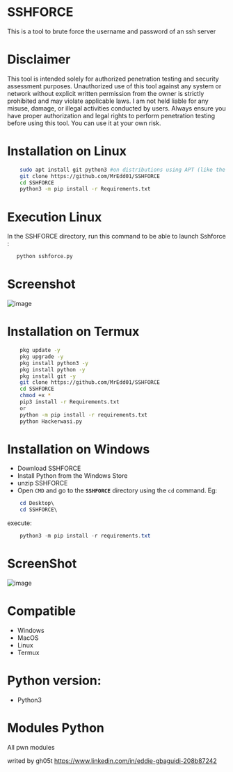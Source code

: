 # SSHFORCE
This is a tool to brute force the username and password of an ssh server

# Disclaimer
This tool is intended solely for authorized penetration testing and security assessment purposes. Unauthorized use of this tool against any system or network without explicit written permission from the owner is strictly prohibited and may violate applicable laws. I am not held liable for any misuse, damage, or illegal activities conducted by users. Always ensure you have proper authorization and legal rights to perform penetration testing before using this tool. You can use it at your own risk.

# Installation on Linux
```bash
    sudo apt install git python3 #on distributions using APT (like the Debian family)
    git clone https://github.com/MrEdd01/SSHFORCE
    cd SSHFORCE
    python3 -m pip install -r Requirements.txt
```
# Execution Linux
In the SSHFORCE directory, run this command to be able to launch Sshforce :
```bash
   python sshforce.py
```

# Screenshot
![image](https://github.com/MrEdd01/SSHFORCE/assets/108798017/2b1a8636-05bc-48d1-a13e-7555a0d5a942)


# Installation on Termux
```bash
    pkg update -y
    pkg upgrade -y
    pkg install python3 -y
    pkg install python -y
    pkg install git -y
    git clone https://github.com/MrEdd01/SSHFORCE
    cd SSHFORCE
    chmod +x *
    pip3 install -r Requirements.txt
    or
    python -m pip install -r requirements.txt
    python Hackerwasi.py
```

# Installation on Windows
* Download SSHFORCE
* Install Python from the Windows Store
* unzip SSHFORCE
* Open ```CMD``` and go to the **``` SSHFORCE ```** directory using the ```cd``` command. Eg:
```powershell
    cd Desktop\
    cd SSHFORCE\
```
execute:
```powershell
    python3 -m pip install -r requirements.txt
```

# ScreenShot
![image](https://github.com/MrEdd01/SSHFORCE/assets/108798017/8f862796-274b-46c6-9160-f08b19e1d10a)

# Compatible
* Windows
* MacOS
* Linux
* Termux

# Python version:
* Python3

# Modules Python
All pwn modules

writed by gh05t https://www.linkedin.com/in/eddie-gbaguidi-208b87242
